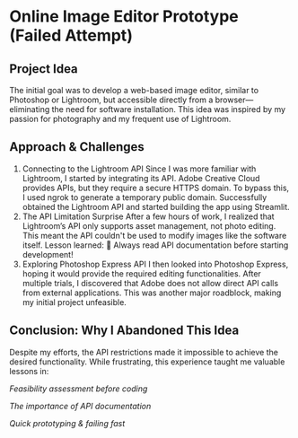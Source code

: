 # Online Image Editor Prototype (Failed Attempt)

## Project Idea
The initial goal was to develop a web-based image editor, similar to Photoshop or Lightroom, but accessible directly from a browser—eliminating the need for software installation. This idea was inspired by my passion for photography and my frequent use of Lightroom.

## Approach & Challenges
1. Connecting to the Lightroom API
Since I was more familiar with Lightroom, I started by integrating its API.
Adobe Creative Cloud provides APIs, but they require a secure HTTPS domain.
To bypass this, I used ngrok to generate a temporary public domain.
Successfully obtained the Lightroom API and started building the app using Streamlit.
2. The API Limitation Surprise
After a few hours of work, I realized that Lightroom’s API only supports asset management, not photo editing.
This meant the API couldn't be used to modify images like the software itself.
Lesson learned: 🚨 Always read API documentation before starting development!
3. Exploring Photoshop Express API
I then looked into Photoshop Express, hoping it would provide the required editing functionalities.
After multiple trials, I discovered that Adobe does not allow direct API calls from external applications.
This was another major roadblock, making my initial project unfeasible.

## Conclusion: Why I Abandoned This Idea
Despite my efforts, the API restrictions made it impossible to achieve the desired functionality.
While frustrating, this experience taught me valuable lessons in:

*Feasibility assessment before coding*

*The importance of API documentation*

*Quick prototyping & failing fast*

